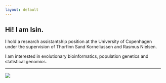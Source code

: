 ```yaml
---
layout: default
---
```


## Hi! I am Isin.

<!--<img class="profile-picture" src="sherlock.jpg">-->

I hold a research assistantship position at the University of Copenhagen under the supervision of Thorfinn Sand Korneliussen and Rasmus Nielsen.

I am interested in evolutionary bioinformatics, population genetics and statistical genomics.

---
<img src="https://ghchart.rshah.org/isinaltinkaya"/>
